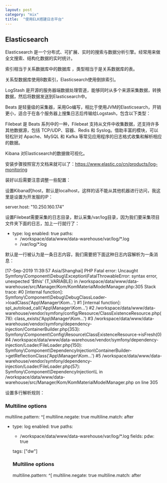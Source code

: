 ```yaml
---
layout: post
category: "mix"
title:  "使用ELK搭建日志平台"
---
```


## Elasticsearch

Elasticsearch 是一个分布式、可扩展、实时的搜索与数据分析引擎。经常用来做全文搜索、结构化数据的实时统计。

索引相当于关系数据库中的数据库 ，类型相当于是关系数据库的表。

关系型数据库使用B数索引，Elasticsearch使用倒排索引。

LogStash 是开源的服务器端数据处理管道，能够同时从多个来源采集数据，转换数据，然后将数据发送到Elasticsearch中。

Beats 是轻量级的采集器，采用Go编写，相比于使用JVM的Elasticsearch，开销更小，适合于在各个服务器上搜集日志后传输给Logstash，包含以下类型：

Filebeat 是 Beats 系列中的一种，Filebeat 支持从文件中收集数据，还支持许多其他数据源，包括 TCP/UDP、容器、Redis 和 Syslog。借助丰富的模块，可以轻松针对 Apache、MySQL 和 Kafka 等常见应用程序的日志格式收集和解析相应的数据。

Kibana 对Elasticsearch的数据做可视化。

安装步骤按照官方文档来就可以了：https://www.elastic.co/cn/products/log-monitoring

装好以后需要注意调整一些配置：

设置Kibana的host，默认是localhost，这样的话不能从其他机器进行访问，我这里是设置为开发服的IP：

server.host: "10.250.160.174"

设置Filebeat需要采集的日志目录，默认采集/var/log目录，因为我们要采集项目文件夹下面的日志，加上一行就行了：

- type: log
  enabled: true
  paths:
    - /workspace/data/www/data-warehouse/var/log/*.log
    - /var/log/*.log
	
默认是一行被认为是一条日志内容，我们需要把下面这种日志内容解析为一条消息：

[17-Sep-2019 11:39:57 Asia/Shanghai] PHP Fatal error:  Uncaught Symfony\Component\Debug\Exception\FatalThrowableError: syntax error, unexpected '$this' (T_VARIABLE) in /workspace/data/www/data-warehouse/src/Manager/Kom/KomMaterialModelManager.php:305
Stack trace:
#0 [internal function]: Symfony\Component\Debug\DebugClassLoader->loadClass('App\\Manager\\Kom...')
#1 [internal function]: spl_autoload_call('App\\Manager\\Kom...')
#2 /workspace/data/www/data-warehouse/vendor/symfony/config/Resource/ClassExistenceResource.php(78): class_exists('App\\Manager\\Kom...')
#3 /workspace/data/www/data-warehouse/vendor/symfony/dependency-injection/ContainerBuilder.php(353): Symfony\Component\Config\Resource\ClassExistenceResource->isFresh(0)
#4 /workspace/data/www/data-warehouse/vendor/symfony/dependency-injection/Loader/FileLoader.php(150): Symfony\Component\DependencyInjection\ContainerBuilder->getReflectionClass('App\\Manager\\Kom...')
#5 /workspace/data/www/data-warehouse/vendor/symfony/dependency-injection/Loader/FileLoader.php(57): Symfony\Component\DependencyInjection\L in /workspace/data/www/data-warehouse/src/Manager/Kom/KomMaterialModelManager.php on line 305

设置多行解析规则：

### Multiline options
multiline.pattern: ^\[
multiline.negate: true
multiline.match: after

- type: log
  enabled: true
  paths:
    - /workspace/data/www/data-warehouse/var/log/*.log
  fields:
    pdw: true

  tags: ["dw"]
 
  ### Multiline options
  multiline.pattern: ^\[
  multiline.negate: true
  multiline.match: after